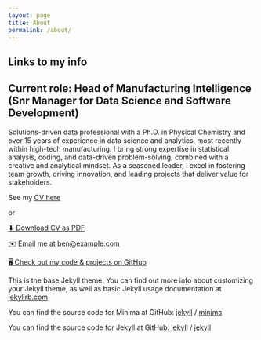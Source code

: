 ```yaml
---
layout: page
title: About
permalink: /about/
---
```


## Links to my info

## Current role: Head of Manufacturing Intelligence (Snr Manager for Data Science and Software Development)


Solutions-driven data professional with a Ph.D. in Physical Chemistry and over 15 years of experience in data science and analytics, most recently within high-tech manufacturing. I bring strong expertise in statistical analysis, coding, and data-driven problem-solving, combined with a creative and analytical mindset. As a seasoned leader, I excel in fostering team growth, driving innovation, and leading projects that deliver value for stakeholders.

See my [CV here](/about/BAC_CV)

or

<a href="/assets/DrBenCoombs_CV.pdf" class="btn" download>⬇ Download CV as PDF</a>

[✉️ Email me at ben@example.com](mailto:ben@example.com)

[🖥 Check out my code & projects on GitHub](https://github.com/)

This is the base Jekyll theme. You can find out more info about customizing your Jekyll theme, as well as basic Jekyll usage documentation at [jekyllrb.com](https://jekyllrb.com/)

You can find the source code for Minima at GitHub:
[jekyll][jekyll-organization] /
[minima](https://github.com/jekyll/minima)

You can find the source code for Jekyll at GitHub:
[jekyll][jekyll-organization] /
[jekyll](https://github.com/jekyll/jekyll)


[jekyll-organization]: https://github.com/jekyll
